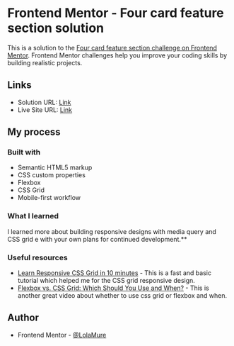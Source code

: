 # Frontend Mentor - Four card feature section solution

This is a solution to the [Four card feature section challenge on Frontend Mentor](https://www.frontendmentor.io/challenges/four-card-feature-section-weK1eFYK). Frontend Mentor challenges help you improve your coding skills by building realistic projects. 

## Links

- Solution URL: [Link](https://github.com/LolaMure/Four-card-feature-section)
- Live Site URL: [Link](https://lolamure.github.io/Four-card-feature-section/)

## My process

### Built with

- Semantic HTML5 markup
- CSS custom properties
- Flexbox
- CSS Grid
- Mobile-first workflow

### What I learned

I learned more about building responsive designs with media query and CSS grid
e with your own plans for continued development.**

### Useful resources

- [Learn Responsive CSS Grid in 10 minutes](https://youtu.be/qEmukAKpayE) - This is a fast and basic tutorial which helped me for the CSS grid responsive design.
- [Flexbox vs. CSS Grid: Which Should You Use and When?](https://youtu.be/18VLSXfsj94) - This is another great video about whether to use css grid or flexbox and when.

## Author
- Frontend Mentor - [@LolaMure](https://www.frontendmentor.io/profile/LolaMure)
